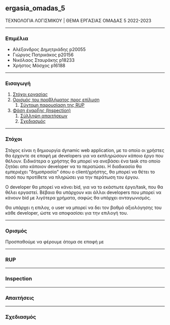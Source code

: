 ## ergasia_omadas_5
ΤΕΧΝΟΛΟΓΙΑ ΛΟΓΙΣΜΙΚΟΥ | ΘΕΜΑ ΕΡΓΑΣΙΑΣ ΟΜΑΔΑΣ 5 2022-2023

---
### Επιμέλια
- Αλέξανδρος Δημητριάδης p20055
- Γιώργος Πατρικάκος p20156
- Νικόλαος Σταυράκης p18233
- Χρήστος Μόσχος p16188

---
### Εισαγωγή

1. [Στόχοι εργασίας](#στόχοι)
2. [Ορισμός του προβλήματος προς επίλυση](#ορισμός)
	1. [Σύντομη παρουσίαση της RUP](#rup)
3. [Φάση έναρξης (Inspection)](#inspection)
	1. [Σύλληψη απαιτήσεων](#απαιτήσεις)
	2. [Σχεδιασμός](#σχεδιασμός)

---

### Στόχοι

Στόχος είναι η δημιουργία dynamic web application, με το οποίο οι χρήστες θα έρχοντε σε επαφή με developers για να εκπληρώσουν κάποιο έργο που θέλουν. Ειδικότερα ο χρήστης θα μπορεί να ανεβάσει ένα task στο οποίο ζητάει απο κάποιον developer να το περατώσει. Η διαδικασία θα εμπεριέχει "δημοπρασία" όπου ο client/χρήστης, θα μπορεί να θέτει το ποσό που προτίθετε να πληρώσει για την περάτωση του έργου. 

Ο developer θα μπορεί να κάνει bid, για να το εκάστωτε έργο/task, που θα θέλει εργαστεί.
Βέβαια θα υπάρχουν και άλλοι developers που μπορεί να κάνουν bid με λιγότερα χρήματα, σαφώς θα υπάρχει ανταγωνισμός.

Θα υπάρχει η επιλογ, ο user να μπορεί να δει τον βαθμό αξιολόγησης του κάθε developer, ώστε να αποφασίσει για την επιλογή του.


---
### Ορισμός

Προσπαθούμε να φέρουμε άτομα σε επαφή με 

---
### RUP

----
### Inspection

---

### Απαιτήσεις

---
### Σχεδιασμός



